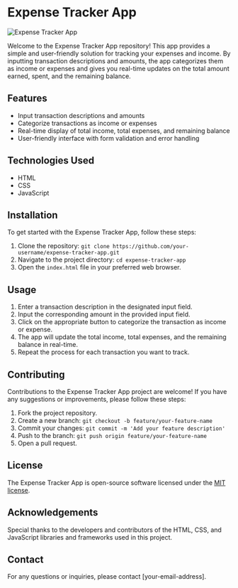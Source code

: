 # Expense Tracker App

![Expense Tracker App](demo.png)

Welcome to the Expense Tracker App repository! This app provides a simple and user-friendly solution for tracking your expenses and income. By inputting transaction descriptions and amounts, the app categorizes them as income or expenses and gives you real-time updates on the total amount earned, spent, and the remaining balance.

## Features

- Input transaction descriptions and amounts
- Categorize transactions as income or expenses
- Real-time display of total income, total expenses, and remaining balance
- User-friendly interface with form validation and error handling

## Technologies Used

- HTML
- CSS
- JavaScript

## Installation

To get started with the Expense Tracker App, follow these steps:

1. Clone the repository: `git clone https://github.com/your-username/expense-tracker-app.git`
2. Navigate to the project directory: `cd expense-tracker-app`
3. Open the `index.html` file in your preferred web browser.

## Usage

1. Enter a transaction description in the designated input field.
2. Input the corresponding amount in the provided input field.
3. Click on the appropriate button to categorize the transaction as income or expense.
4. The app will update the total income, total expenses, and the remaining balance in real-time.
5. Repeat the process for each transaction you want to track.

## Contributing

Contributions to the Expense Tracker App project are welcome! If you have any suggestions or improvements, please follow these steps:

1. Fork the project repository.
2. Create a new branch: `git checkout -b feature/your-feature-name`
3. Commit your changes: `git commit -m 'Add your feature description'`
4. Push to the branch: `git push origin feature/your-feature-name`
5. Open a pull request.

## License

The Expense Tracker App is open-source software licensed under the [MIT license](LICENSE).

## Acknowledgements

Special thanks to the developers and contributors of the HTML, CSS, and JavaScript libraries and frameworks used in this project.

## Contact

For any questions or inquiries, please contact [your-email-address].
